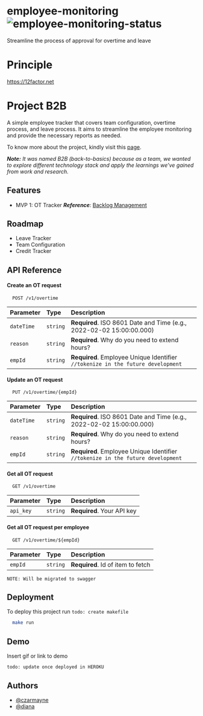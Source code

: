 # employee-monitoring ![employee-monitoring-status](https://img.shields.io/badge/DESIGN-INPROGRESS-lightgrey)
Streamline the process of approval for overtime and leave

# Principle
https://12factor.net

# Project B2B 

A simple employee tracker that covers team configuration, overtime process, and leave process. It aims to streamline the employee monitoring and provide the necessary reports as needed. 

To know more about the project, kindly visit this [page](https://www.notion.so/c8fe3cdc13a2417a8eadad6af008d5ec?v=94f7f322d24642d6aa2618efa31c5db3).

***Note:*** _It was named B2B (back-to-basics) because as a team, we wanted to explore different technology stack and apply the learnings we’ve gained from work and research._

## Features

- MVP 1: OT Tracker
***Reference***: [Backlog Management](https://www.notion.so/eb04d10d128543fb98b6e9c0ce3eaf21?v=da39c19f744a4bef91dace7545b76702)

## Roadmap

- Leave Tracker
- Team Configuration
- Credit Tracker



## API Reference

#### Create an OT request

```http
  POST /v1/overtime
```

| Parameter | Type     | Description                |
| :-------- | :------- | :------------------------- |
| `dateTime`| `string` | **Required**. ISO 8601 Date and Time (e.g., 2022-02-02 15:00:00.000)|
| `reason`  | `string` | **Required**. Why do you need to extend hours? |
| `empId`   | `string` | **Required**. Employee Unique Identifier `//tokenize in the future development`|

#### Update an OT request

```http
  PUT /v1/overtime/{empId}
```

| Parameter | Type     | Description                |
| :-------- | :------- | :------------------------- |
| `dateTime`| `string` | **Required**. ISO 8601 Date and Time (e.g., 2022-02-02 15:00:00.000)|
| `reason`  | `string` | **Required**. Why do you need to extend hours? |
| `empId`   | `string` | **Required**. Employee Unique Identifier `//tokenize in the future development`|

#### Get all OT request

```http
  GET /v1/overtime
```

| Parameter | Type     | Description                |
| :-------- | :------- | :------------------------- |
| `api_key` | `string` | **Required**. Your API key |

#### Get all OT request per employee

```http
  GET /v1/overtime/${empId}
```

| Parameter | Type     | Description                       |
| :-------- | :------- | :-------------------------------- |
| `empId`      | `string` | **Required**. Id of item to fetch |

```
NOTE: Will be migrated to swagger
```


## Deployment

To deploy this project run `todo: create makefile`

```bash
  make run
```


## Demo

Insert gif or link to demo

`todo: update once deployed in HEROKU`
## Authors

- [@czarmayne](https://www.github.com/czarmayne)
- [@diana](https://www.github.com/dfbdizon)

